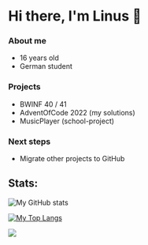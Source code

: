 # Hi there, I'm Linus 👋

### About me
- 16 years old
- German student

### Projects
- BWINF 40 / 41
- AdventOfCode 2022 (my solutions)
- MusicPlayer (school-project)

### Next steps
- Migrate other projects to GitHub

## Stats:

![My GitHub stats](https://github-readme-stats.vercel.app/api?username=sunilsch&show_icons=true&theme=synthwave)

[![My Top Langs](https://github-readme-stats.vercel.app/api/top-langs/?username=sunilsch&hide=batchfile&theme=synthwave)](https://github.com/anuraghazra/github-readme-stats)

![](https://komarev.com/ghpvc/?username=your-github-username&color=green)
